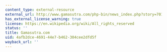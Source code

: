 ```yaml
---
content_type: external-resource
external_url: http://www.gamasutra.com/php-bin/news_index.php?story=7017
has_external_license_warning: true
license: https://en.wikipedia.org/wiki/All_rights_reserved
status: ''
title: Gamasutra.com
uid: 4afb2dce-4691-44e7-b462-304cee2dfd5f
wayback_url: ''
---
```

